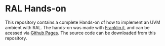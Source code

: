 # RAL Hands-on

This repository contains a complete Hands-on of how to implement an UVM ambient with RAL. The hands-on was made with [Franklin.jl](https://franklinjl.org/), and can be acessed
via [Github Pages](https://joaopi314.github.io/ral-hands-on/). The source code can be downloaded from this repository.

